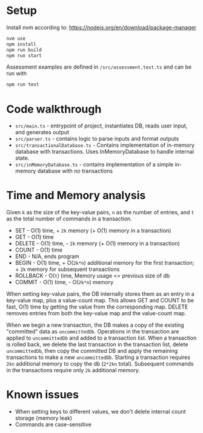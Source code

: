 # Setup

Install nvm according to: https://nodejs.org/en/download/package-manager

```bash
nvm use
npm install
npm run build
npm run start
```

Assessment examples are defined in `/src/assessment.test.ts` and can be run with

```bash
npm run test
```

# Code walkthrough

- `src/main.ts` - entrypoint of project, instantiates DB, reads user input, and generates output
- `src/parser.ts` - contains logic to parse inputs and format outputs
- `src/transactionalDatabase.ts` - Contains implementation of in-memory database with transactions. Uses InMemoryDatabase to handle internal state.
- `src/inMemoryDatabase.ts` - contains implementation of a simple in-memory database with no transactions

# Time and Memory analysis

Given `k` as the size of the key-value pairs, `n` as the number of entries, and `t` as the total number of commands in a transaction.

- SET - O(1) time, + `2k` memory (+ O(1) memory in a transaction)
- GET - O(1) time
- DELETE - O(1) time, - `2k` memory (+ O(1) memory in a transaction)
- COUNT - O(1) time
- END - N/A, ends program
- BEGIN - O(1) time, + O(`2k*n`) additional memory for the first transaction; + `2k` memory for subsequent transactions
- ROLLBACK - O(`t`) time, Memory usage <= previous size of db
- COMMIT - O(1) time, - O(`2k*n`) memory

When setting key-value pairs, the DB internally stores them as an entry in a key-value map, plus a value-count map. This allows GET and COUNT to be fast, O(1) time by getting the value from the corresponding map. DELETE removes entries from both the key-value map and the value-count map.

When we begin a new transaction, the DB makes a copy of the existing "committed" data as `uncommittedDb`. Operations in the transaction are applied to `uncommittedDb` and added to a transaction list. When a transaction is rolled back, we delete the last transaction in the transaction list, delete `uncommittedDb`, then copy the committed DB and apply the remaining transactions to make a new `uncommittedDb`. Starting a transaction requires `2kn` additional memory to copy the db (`2*2kn` total). Subsequent commands in the transactions require only `2k` additional memory.

# Known issues

- When setting keys to different values, we don't delete internal count storage (memory leak)
- Commands are case-sensitive
